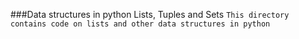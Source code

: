 ###Data structures in python Lists, Tuples and Sets
```This directory contains code on lists and other data structures in python```
